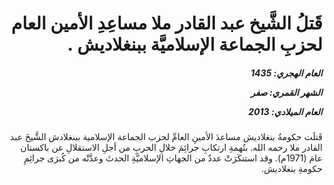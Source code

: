 <h1 dir="rtl">قَتلُ الشَّيخ عبد القادر ملا مساعِدِ الأمين العام لحزبِ الجماعة الإسلاميَّة ببنغلاديش .</h1>

<h5 dir="rtl">العام الهجري:  1435

الشهر القمري: صفر

العام الميلادي: 2013</h5>

<p dir="rtl">قَتلَت حكومةُ بنغلاديش مساعدَ الأمينِ العامِّ لحزب الجماعة الإسلامية ببنغلادش الشَّيخَ عبد القادر ملا رحمه الله. بتُهمةِ ارتكابِ جرائِمَ خلالِ الحربِ من أجلِ الاستقلالِ عن باكستان عامَ (1971م). وقد استنكَرَتْ عددٌ من الجهاتِ الإسلاميَّةِ الحدثَ وعدَّتْه من كُبرَى جرائِمِ حكومةِ بنغلاديش.</p></br>
